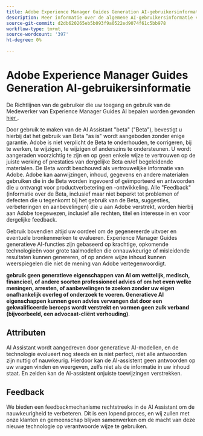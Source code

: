 ```yaml
---
title: Adobe Experience Manager Guides Generation AI-gebruikersinformatie
description: Meer informatie over de algemene AI-gebruikersinformatie vindt u in Adobe Experience Manager Guides wanneer u AI Assistant gebruikt.
source-git-commit: d2db620265eb5b093f9a0522ed9074f61c5bb978
workflow-type: tm+mt
source-wordcount: '397'
ht-degree: 0%

---
```



# Adobe Experience Manager Guides Generation AI-gebruikersinformatie

De Richtlijnen van de gebruiker die uw toegang en gebruik van de Medewerker van Experience Manager Guides AI bepalen worden gevonden [ hier ](https://www.adobe.com/legal/licenses-terms/adobe-dx-gen-ai-user-guidelines.html).

Door gebruik te maken van de AI Assistant &quot;beta&quot; (&quot;Beta&quot;), bevestigt u hierbij dat het gebruik van Beta &quot;as is&quot; wordt aangeboden zonder enige garantie. Adobe is niet verplicht de Beta te onderhouden, te corrigeren, bij te werken, te wijzigen, te wijzigen of anderszins te ondersteunen. U wordt aangeraden voorzichtig te zijn en op geen enkele wijze te vertrouwen op de juiste werking of prestaties van dergelijke Beta en/of begeleidende materialen. De Beta wordt beschouwd als vertrouwelijke informatie van Adobe. Adobe kan aanwijzingen, inhoud, gegevens en andere materialen gebruiken die in de Beta worden ingevoerd of geïmporteerd en antwoorden die u ontvangt voor productverbetering en -ontwikkeling. Alle &quot;Feedback&quot; (informatie over de Beta, inclusief maar niet beperkt tot problemen of defecten die u tegenkomt bij het gebruik van de Beta, suggesties, verbeteringen en aanbevelingen) die u aan Adobe verstrekt, worden hierbij aan Adobe toegewezen, inclusief alle rechten, titel en interesse in en voor dergelijke feedback. 

Gebruik bovendien altijd uw oordeel om de gegenereerde uitvoer en eventuele bronkenmerken te evalueren. Experience Manager Guides generatieve AI-functies zijn gebaseerd op krachtige, opkomende technologieën voor grote taalmodellen die onnauwkeurige of misleidende resultaten kunnen genereren, of op andere wijze inhoud kunnen weerspiegelen die niet de mening van Adobe vertegenwoordigt.

**gebruik geen generatieve eigenschappen van AI om wettelijk, medisch, financieel, of andere soorten professioneel advies of om het even welke meningen, arresten, of aanbevelingen te zoeken zonder uw eigen onafhankelijk overleg of onderzoek te voeren. Generatieve AI eigenschappen kunnen geen advies vervangen dat door een gekwalificeerde beroeps wordt verstrekt en vormen geen zulk verband (bijvoorbeeld, een advocaat-cliënt verhouding)**.

## Attributen

AI Assistant wordt aangedreven door generatieve AI-modellen, en de technologie evolueert nog steeds en is niet perfect, niet alle antwoorden zijn nuttig of nauwkeurig. Hierdoor kan de AI-assistent geen antwoorden op uw vragen vinden en weergeven, zelfs niet als de informatie in uw inhoud staat. En zelden kan de AI-assistent onjuiste toewijzingen verstrekken.

## Feedback

We bieden een feedbackmechanisme rechtstreeks in de AI Assistant om de nauwkeurigheid te verbeteren. Dit is een lopend proces, en wij zullen met onze klanten en gemeenschap blijven samenwerken om de macht van deze nieuwe technologie op verantwoorde wijze te gebruiken.


